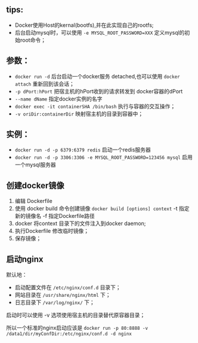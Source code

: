 ﻿tips:
---
- Docker使用Host的kernal(bootfs),并在此实现自己的rootfs;
- 后台启动mysql时，可以使用 `-e MYSQL_ROOT_PASSWORD=XXX` 定义mysql的初始root命令；

参数：
---
- `docker run -d` 后台启动一个docker服务 detached,也可以使用 `docker attach` 重新回到该会话；
- `-p dPort:hPort` 把宿主机的hPort收到的请求转发到 docker容器的dPort
- `--name dName` 指定docker实例的名字
- `docker exec -it containerSHA /bin/bash` 执行与容器的交互操作；
- `-v oriDir:containerDir` 映射宿主机的目录到容器中；


实例：
---
- `docker run -d -p 6379:6379 redis` 启动一个redis服务器
- `docker run -d -p 3306:3306 -e MYSQL_ROOT_PASSWORD=123456 mysql` 启用一个mysql服务器

创建docker镜像
----------


1. 编辑 Dockerfile
2. 使用 docker build 命令创建镜像 `docker build [options] context`
     -t 指定新的镜像名  -f 指定Dockerfile路径
3. docker 将context 目录下的文件注入到docker daemon;
4. 执行Dockerfile 修改临时镜像；
5. 保存镜像；

启动nginx
-------
默认地：
- 启动配置文件在 `/etc/nginx/conf.d` 目录下；
- 网站目录在 `/usr/share/nginx/html` 下；
- 日志目录下 `/var/log/nginx/` 下；

启动时可以使用 -v 选项使用宿主机的目录替代原容器目录；

所以一个标准的nginx启动应该是 `docker run -p 80:8888 -v /data1/dir/myConfDir:/etc/nginx/conf.d -d nginx`